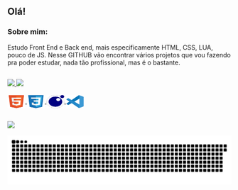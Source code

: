 ## Olá!


<div>
<h3>Sobre mim:</h3>
Estudo Front End e Back end, mais especificamente HTML, CSS, LUA, pouco de JS. Nesse GITHUB vão encontrar vários projetos que vou fazendo pra poder estudar, nada tão profissional, mas é o bastante.
</div>

##
 <div>
  <a href="https://https://github.com/oguxt">
  <img height="180em" src="https://github-readme-stats.vercel.app/api?username=PauloCastro17&show_icons=true&theme=dark&include_all_commits=true&count_private=true"/>
  <img height="180em" src="https://github-readme-stats.vercel.app/api/top-langs/?username=PauloCastro17&layout=compact&langs_count=7&theme=dark"/>
</div>
<div style="display: inline_block"><br>
  <img align="center" alt="Guxt-HTML" height="30" width="40" src="https://raw.githubusercontent.com/devicons/devicon/master/icons/html5/html5-original.svg">
  <img align="center" alt="Guxt-CSS" height="30" width="40" src="https://raw.githubusercontent.com/devicons/devicon/master/icons/css3/css3-original.svg">
<!--   <img align="center" alt="Castro-PHP" height="30" width="40" src="https://github.com/devicons/devicon/blob/master/icons/php/php-original.svg"> -->
<!--   <img align="center" alt="Castro-MYSQL" height="30" width="40" src="https://github.com/devicons/devicon/blob/master/icons/mysql/mysql-original.svg"> -->
<!--   <img align="center" alt="Castro-FIGMA" height="30" width="40" src="https://github.com/devicons/devicon/blob/master/icons/figma/figma-original.svg"> -->
  <img align="center" alt="Guxt-Lua" height="30" width="40" src="https://github.com/devicons/devicon/blob/master/icons/lua/lua-original.svg">
  <img align="center" alt="Guxt-VSCODE" height="30" width="40" src="https://github.com/devicons/devicon/blob/master/icons/vscode/vscode-original.svg"> 
<!-- <img align="center" alt="Catro-React" height="30" width="40" src="https://github.com/devicons/devicon/blob/master/icons/react/react-original.svg">  -->
</div>
  
  ##
 
<div> 
  <a href="https://instagram.com/guxtt_011" target="_blank"><img src="https://img.shields.io/badge/-Instagram-%23E4405F?style=for-the-badge&logo=instagram&logoColor=white" target="_blank"></a>

  

  ![Snake animation](https://github.com/PauloCastro17/PauloCastro17/blob/output/github-contribution-grid-snake.svg)
 
</div>
